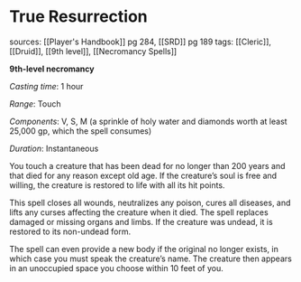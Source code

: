 # True Resurrection
sources: [[Player's Handbook]] pg 284, [[SRD]] pg 189
tags: [[Cleric]], [[Druid]], [[9th level]], [[Necromancy Spells]]

**9th-level necromancy**

*Casting time*: 1 hour

*Range*: Touch

*Components*: V, S, M (a sprinkle of holy water and diamonds worth at least 25,000 gp, which the spell consumes)

*Duration*: Instantaneous

You touch a creature that has been dead for no longer than 200 years and that died for any reason except old age. If the creature’s soul is free and willing, the creature is restored to life with all its hit points.

This spell closes all wounds, neutralizes any poison, cures all diseases, and lifts any curses affecting the creature when it died. The spell replaces damaged or missing organs and limbs. If the creature was undead, it is restored to its non-undead form.

The spell can even provide a new body if the original no longer exists, in which case you must speak the creature’s name. The creature then appears in an unoccupied space you choose within 10 feet of you.
